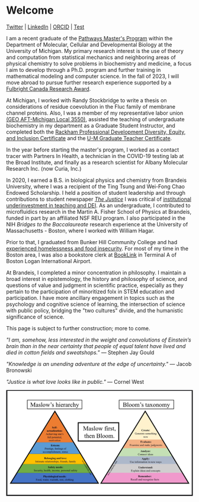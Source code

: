 # Welcome

[Twitter](https://twitter.com/foxbaudelaire) | [LinkedIn](https://www.linkedin.com/in/baudelairefox/) | [ORCID](https://orcid.org/0000-0002-5551-6851) | [Test](./other-page.md)

I am a recent graduate of the [Pathways Master's Program](https://lsa.umich.edu/mcdb/graduate-students/pathway-masters-program.html) within the Department of Molecular, Cellular and Developmental Biology at the University of Michigan. My primary research interest is the use of theory and computation from statistical mechanics and neighboring areas of physical chemistry to solve problems in biochemistry and medicine, a focus I aim to develop through a Ph.D. program and further training in mathematical modeling and computer science. In the fall of 2023, I will move abroad to pursue further research experience supported by a [Fulbright Canada Research Award](https://us.fulbrightonline.org/countries/western-hemisphere/canada/1907).

At Michigan, I worked with Randy Stockbridge to write a thesis on considerations of residue coevolution in the Fluc family of membrane channel proteins. Also, I was a member of my representative labor union [(GEO AFT-Michigan Local 3550)](https://www.geo3550.org), assisted the teaching of undergraduate biochemistry in my department as a Graduate Student Instructor, and completed both the [Rackham Professional Development Diversity, Equity, and Inclusion Certificate](https://rackham.umich.edu/professional-development/dei-certificate/) and the [U-M Graduate Teacher Certificate](https://crlt.umich.edu/um.gtc).

In the year before starting the master's program, I worked as a contact tracer with Partners In Health, a technician in the COVID-19 testing lab at the Broad Institute, and finally as a research scientist for Albany Molecular Research Inc. (now Curia, Inc.)

In 2020, I earned a B.S. in biological physics and chemistry from Brandeis University, where I was a recipient of the Ting Tsung and Wei-Fong Chao Endowed Scholarship. I held a position of student leadership and through contributions to student newspaper [_The Justice_](https://www.thejustice.org) I was critical of [institutional underinvestment in teaching and DEI]((https://www.thejustice.org/staff/fox-baudelaire)). As an undergraduate, I contributed to microfluidics research in the Martin A. Fisher School of Physics at Brandeis, funded in part by an affiliated NSF REU program. I also participated in the NIH _Bridges to the Baccalaureate_ research experience at the University of Massachusetts - Boston, where I worked with William Hagar.

Prior to that, I graduated from Bunker Hill Community College and had [experienced homelessness and food insecurity](https://www.circleofhopeonline.org/news/2019/11/21/helping-homeless-college-students-flourish-and-thrive). For most of my time in the Boston area, I was also a bookstore clerk at [BookLink](https://www.boston-airport.com/shops-and-stores/terminal-a/booklink) in Terminal A of Boston Logan International Airport.

At Brandeis, I completed a minor concentration in philosophy. I maintain a broad interest in epistemology, the history and philosophy of science, and questions of value and judgment in scientific practice, especially as they pertain to the participation of minoritized folx in STEM education and participation. I have more ancillary engagement in topics such as the psychology and cognitive science of learning, the intersection of science with public policy, bridging the "two cultures" divide, and the humanistic significance of science.

This page is subject to further construction; more to come.

_"I am, somehow, less interested in the weight and convolutions of Einstein’s brain than in the near certainty that people of equal talent have lived and died in cotton fields and sweatshops."_ — Stephen Jay Gould

_"Knowledge is an unending adventure at the edge of uncertainty."_ — Jacob Bronowski

_"Justice is what love looks like in public."_ — Cornel West

![Maslow-before-Bloom](Maslow_before_Bloom.jpg)
